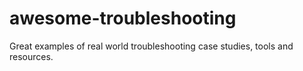 # awesome-troubleshooting
Great examples of real world troubleshooting case studies, tools and resources.

